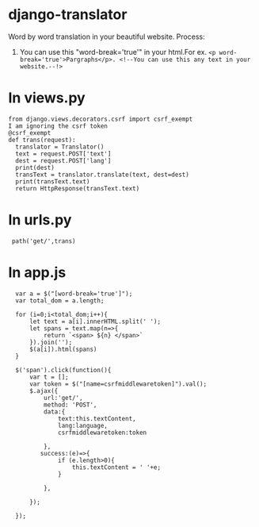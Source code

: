 # django-translator
Word by word translation in your beautiful website.
Process:
  1. You can use this "word-break='true'" in your html.For ex.
  ```<p word-break='true'>Pargraphs</p>. <!--You can use this any text in your website.--!>```
  # In views.py
  ```
  from django.views.decorators.csrf import csrf_exempt 
  I am ignoring the csrf token
  @csrf_exempt
  def trans(request):
    translator = Translator()
    text = request.POST['text']
    dest = request.POST['lang']
    print(dest)
    transText = translator.translate(text, dest=dest)
    print(transText.text)
    return HttpResponse(transText.text)
  ```
# In urls.py
```
 path('get/',trans)
``` 
 
# In app.js
```
  var a = $("[word-break='true']");
  var total_dom = a.length;

  for (i=0;i<total_dom;i++){
      let text = a[i].innerHTML.split(' ');
      let spans = text.map(n=>{
          return `<span> ${n} </span>`
      }).join('');
      $(a[i]).html(spans)
  }

  $('span').click(function(){
      var t = [];
      var token = $("[name=csrfmiddlewaretoken]").val();
      $.ajax({
          url:'get/',
          method: 'POST',
          data:{
              text:this.textContent,
              lang:language,
              csrfmiddlewaretoken:token

          },
         success:(e)=>{
              if (e.length>0){
                  this.textContent = ' '+e;
              }

          },

      });

  });
```
